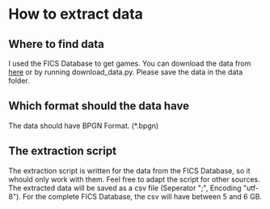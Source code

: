 # How to extract data
## Where to find data
I used the FICS Database to get games. You can download the data from [here](https://www.bughouse-db.org/)
or by running download_data.py.
Please save the data in the data folder.

## Which format should the data have
The data should have BPGN Format. (*.bpgn)

## The extraction script
The extraction script is written for the data from the FICS Database, so it whould only work with them.
Feel free to adapt the script for other sources. 
The extracted data will be saved as a csv file (Seperator ";", Encoding "utf-8").
For the complete FICS Database, the csv will have between 5 and 6 GB. 

